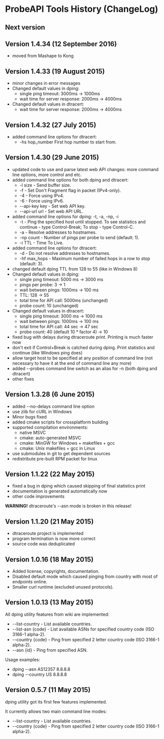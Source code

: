 # ProbeAPI Tools History (ChangeLog)

## Next version


## Version 1.4.34 (12 September 2016)

* moved from Mashape to Kong


## Version 1.4.33 (19 August 2015)

* minor changes in error messages
* Changed default values in dping:
  * single ping timeout: 3000ms -> 1000ms
  * wait time for server response: 2000ms -> 4000ms
* Changed default values in dtracert:
  * wait time for server response: 2000ms -> 4000ms


## Version 1.4.32 (27 July 2015)

* added command line options for dtracert:
  * -hs hop_number  First hop number to start from.


## Version 1.4.30 (29 June 2015)

* updated code to use and parse latest web API changes: more command line options, more control and etc.
* added command line options for both dping and dtracert:
  * -l size         - Send buffer size.
  * -f              - Set Don't Fragment flag in packet (IPv4-only).
  * -4              - Force using IPv4.
  * -6              - Force using IPv6.
  * --api-key key   - Set web API key.
  * --api-url url   - Set web API URL.
* added command line options for dping: -t, -a, -np, -i
  * -t              - Ping the specified host until stopped. To see statistics and continue - type Control-Break; To stop - type Control-C.
  * -a              - Resolve addresses to hostnames.
  * -np count       - Number of pings per probe to send (default: 1).
  * -i TTL          - Time To Live.
* added command line options for dtracert:
  * -d              - Do not resolve addresses to hostnames.
  * -hf max_hops    - Maximum number of failed hops in a row to stop (default: 3).
* changed default dping TTL from 128 to 55 (like in Windows 8)
* Changed default values in dping:
  * single ping timeout: 5000 ms -> 3000 ms
  * pings per probe: 3 -> 1
  * wait between pings: 1000ms -> 100 ms
  * TTL: 128 -> 55
  * total time for API call: 5000ms (unchanged)
  * probe count: 10 (unchanged)
* Changed default values in dtracert:
  * single ping timeout: 3000 ms -> 1000 ms
  * wait between pings: 1000ms -> 100 ms
  * total time for API call: 44 sec -> 47 sec
  * probe count: 40 (default 10 * factor 4) -> 10
* fixed bug with delays during dtraceroute print. Printing is much faster now
* don't exit if Control+Break is catched during dping. Print statistics and continue (like Windows ping does)
* allow target host to be specified at any position of command line (not necessary to have it at the end of command line any more)
* added --probes command line switch as an alias for -n (both dping and dtracert)
* other fixes


## Version 1.3.28 (6 June 2015)

* added --no-delays command line option
* use zlib for cURL in Windows
* Minor bugs fixed
* added cmake scripts for crossplatform building
* supported compilation environments:
  * native MSVC
  * cmake: auto-generated MSVC
  * cmake: MinGW for Windows + makefiles + gcc
  * cmake: Unix makefiles + gcc in Linux
* use submodules in git to get dependent sources
* redistribute pre-built RPM packet for linux


## Version 1.1.22 (22 May 2015)

* fixed a bug in dping which caused skipping of final statistics print
* documentation is generated automatically now
* other code improvements

**WARNING!** dtraceroute's --asn mode is broken in this release!

 
## Version 1.1.20 (21 May 2015)

* dtraceroute project is implemented
* program termination is now more correct
* source code was deduplicated


## Version 1.0.16 (18 May 2015)

* Added license, copyrights, documentation.
* Disabled default mode which caused pinging from country with most of endpoints online.
* Smaller curl runtime (excluded unused protocols).


## Version 1.0.13 (13 May 2015)

All dping utility features from wiki are implemented:

* --list-country - List available countries.
* --list-asn {code} - List available ASNs for specified country code (ISO 3166-1 alpha-2).
* --country {code} - Ping from specified 2 letter country code (ISO 3166-1 alpha-2).
* --asn {id} - Ping from specified ASN.

Usage examples:
* dping --asn AS12357 8.8.8.8
* dping --country US 8.8.8.8


## Version 0.5.7 (11 May 2015)

dping utility got its first few features implemented.

It currently allows two main command line modes:

* --list-country - List available countries.
* --country {code} - Ping from specified 2 letter country code (ISO 3166-1 alpha-2).
